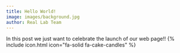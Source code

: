 ```yaml
---
title: Hello World!
image: images/background.jpg
author: Real Lab Team
---
```


In this post we just want to celebrate the launch of our web page!! {% include icon.html icon="fa-solid fa-cake-candles" %}
